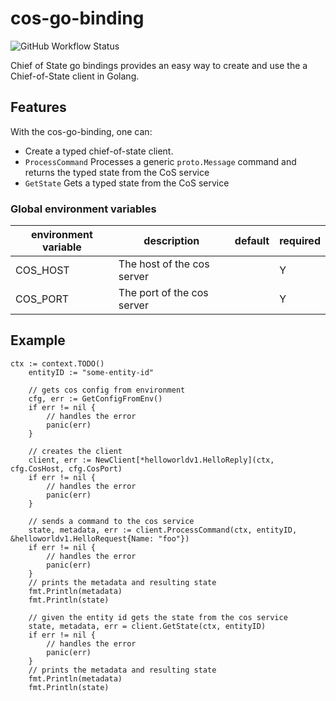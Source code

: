 # cos-go-binding
![GitHub Workflow Status](https://img.shields.io/github/workflow/status/chief-of-state/cos-go-binding/main)

Chief of State go bindings provides an easy way to create and use the a Chief-of-State client in Golang.

## Features
With the cos-go-binding, one can:
- Create a typed chief-of-state client.
- `ProcessCommand` Processes a generic `proto.Message` command and returns the typed state from the CoS service
- `GetState` Gets a typed state from the CoS service


### Global environment variables
| environment variable | description | default | required |
|--- | --- | --- | --- |
| COS_HOST | The host of the cos server | | Y |
| COS_PORT | The port of the cos server | | Y |

## Example

```
ctx := context.TODO()
	entityID := "some-entity-id"

	// gets cos config from environment
	cfg, err := GetConfigFromEnv()
	if err != nil {
		// handles the error
		panic(err)
	}

	// creates the client
	client, err := NewClient[*helloworldv1.HelloReply](ctx, cfg.CosHost, cfg.CosPort)
	if err != nil {
		// handles the error
		panic(err)
	}

	// sends a command to the cos service
	state, metadata, err := client.ProcessCommand(ctx, entityID, &helloworldv1.HelloRequest{Name: "foo"})
	if err != nil {
		// handles the error
		panic(err)
	}
	// prints the metadata and resulting state
	fmt.Println(metadata)
	fmt.Println(state)

	// given the entity id gets the state from the cos service
	state, metadata, err = client.GetState(ctx, entityID)
	if err != nil {
		// handles the error
		panic(err)
	}
	// prints the metadata and resulting state
	fmt.Println(metadata)
	fmt.Println(state)
```

